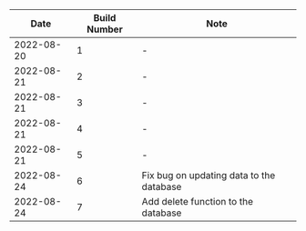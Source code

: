 | Date       | Build Number | Note |
| ---        | ---          | ---  |
| 2022-08-20 | 1            | -    |
| 2022-08-21 | 2            | -    |
| 2022-08-21 | 3            | -    |
| 2022-08-21 | 4            | -    |
| 2022-08-21 | 5            | -    |
| 2022-08-24 | 6            | Fix bug on updating data to the database |
| 2022-08-24 | 7            | Add delete function to the database |